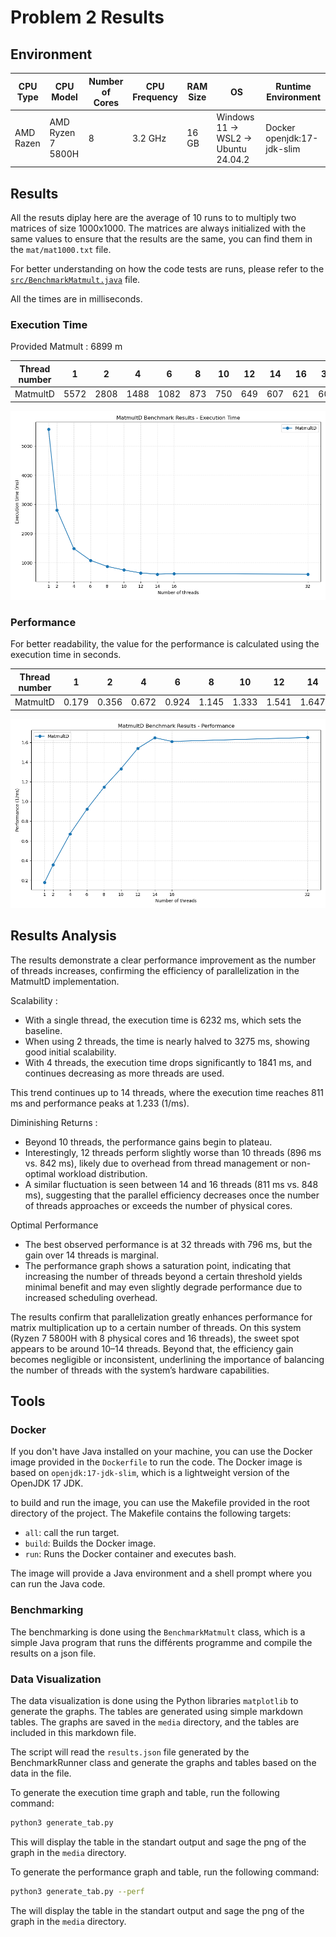 # Problem 2 Results

## Environment

| CPU Type | CPU Model | Number of Cores | CPU Frequency | RAM Size | OS | Runtime Environment |
|----------|-----------|-----------------|---------------|----------|----|---------------------|
| AMD Razen | AMD Ryzen 7 5800H | 8 | 3.2 GHz | 16 GB | Windows 11 -> WSL2 -> Ubuntu 24.04.2 | Docker openjdk:17-jdk-slim |

## Results

All the resuts diplay here are the average of 10 runs to to multiply two matrices of size 1000x1000.
The matrices are always initialized with the same values to ensure that the results are the same, you can find them in the `mat/mat1000.txt` file.

For better understanding on how the code tests are runs, please refer to the [`src/BenchmarkMatmult.java`](src/BenchmarkMatmult.java) file.

All the times are in milliseconds.

### Execution Time

Provided Matmult : 6899 m

| Thread number | 1 | 2 | 4 | 6 | 8 | 10 | 12 | 14 | 16 | 32 |
|---------------|----|----|----|----|----|----|----|----|----|----|
| MatmultD | 5572 | 2808 | 1488 | 1082 | 873 | 750 | 649 | 607 | 621 | 606 |

![exec time graph](./media/exec_time.png)

### Performance

For better readability, the value for the performance is calculated using the execution time in seconds.

| Thread number | 1 | 2 | 4 | 6 | 8 | 10 | 12 | 14 | 16 | 32 |
|---------------|----|----|----|----|----|----|----|----|----|----|
| MatmultD | 0.179 | 0.356 | 0.672 | 0.924 | 1.145 | 1.333 | 1.541 | 1.647 | 1.610 | 1.650 |

![performance graph](./media/performance.png)

## Results Analysis

The results demonstrate a clear performance improvement as the number of threads increases, confirming the efficiency of parallelization in the MatmultD implementation.

Scalability :
- With a single thread, the execution time is 6232 ms, which sets the baseline.
- When using 2 threads, the time is nearly halved to 3275 ms, showing good initial scalability.
- With 4 threads, the execution time drops significantly to 1841 ms, and continues decreasing as more threads are used.

This trend continues up to 14 threads, where the execution time reaches 811 ms and performance peaks at 1.233 (1/ms).

Diminishing Returns :
- Beyond 10 threads, the performance gains begin to plateau.
- Interestingly, 12 threads perform slightly worse than 10 threads (896 ms vs. 842 ms), likely due to overhead from thread management or non-optimal workload distribution.
- A similar fluctuation is seen between 14 and 16 threads (811 ms vs. 848 ms), suggesting that the parallel efficiency decreases once the number of threads approaches or exceeds the number of physical cores.

Optimal Performance
- The best observed performance is at 32 threads with 796 ms, but the gain over 14 threads is marginal.
- The performance graph shows a saturation point, indicating that increasing the number of threads beyond a certain threshold yields minimal benefit and may even slightly degrade performance due to increased scheduling overhead.

The results confirm that parallelization greatly enhances performance for matrix multiplication up to a certain number of threads. On this system (Ryzen 7 5800H with 8 physical cores and 16 threads), the sweet spot appears to be around 10–14 threads. Beyond that, the efficiency gain becomes negligible or inconsistent, underlining the importance of balancing the number of threads with the system’s hardware capabilities.

## Tools

### Docker

If you don't have Java installed on your machine, you can use the Docker image provided in the `Dockerfile` to run the code. The Docker image is based on `openjdk:17-jdk-slim`, which is a lightweight version of the OpenJDK 17 JDK.

to build and run the image, you can use the Makefile provided in the root directory of the project. The Makefile contains the following targets:
- `all`: call the run target.
- `build`: Builds the Docker image.
- `run`: Runs the Docker container and executes bash.

The image will provide a Java environment and a shell prompt where you can run the Java code.

### Benchmarking

The benchmarking is done using the `BenchmarkMatmult` class, which is a simple Java program that runs the différents programme and compile the results on a json file.

### Data Visualization

The data visualization is done using the Python libraries `matplotlib` to generate the graphs. The tables are generated using simple markdown tables.
The graphs are saved in the `media` directory, and the tables are included in this markdown file.

The script will read the `results.json` file generated by the BenchmarkRunner class and generate the graphs and tables based on the data in the file.

To generate the execution time graph and table, run the following command:
```bash
python3 generate_tab.py
```
This will display the table in the standart output and sage the png of the graph in the `media` directory.

To generate the performance graph and table, run the following command:
```bash
python3 generate_tab.py --perf
```
The will display the table in the standart output and sage the png of the graph in the `media` directory.
